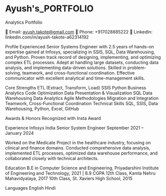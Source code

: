 # Ayush's_PORTFOLIO
Analytics Portfolio

📧 Email: ayush.takote@gmail.com
📱 Phone: +917028885222
🔗 LinkedIn: linkedin.com/in/ayush-takote-a62314192

Profile
Experienced Senior Systems Engineer with 2.5 years of hands-on expertise gained at Infosys, specializing in SSIS, SQL, Data Warehousing, and Python. Proven track record of designing, implementing, and optimizing complex ETL processes. Adept at handling large datasets, conducting data analysis, and implementing data-driven solutions. Skilled in problem-solving, teamwork, and cross-functional coordination. Effective communicator with excellent analytical and time-management skills.

Core Strengths
ETL (Extract, Transform, Load)
SSIS
Python
Business Analytics
Code Optimization
Data Presentation & Visualization
SQL
Data Warehousing
Data Analytics
Agile Methodologies
Migration and Integration
Teamwork, Cross-Functional Coordination
Technical Skills
SQL, SSIS, Data Warehousing, Python, Excel, GitHub

Awards & Honors
Recognized with Insta Award

Experience
Infosys India
Senior System Engineer
September 2021 – January 2024

Worked on the Medicate Project in the healthcare industry, focusing on clinical and finance domains. Conducted comprehensive data analysis, implemented ETL processes, optimized data warehouse performance, and collaborated closely with technical architects.

Education
B.E in Computer Science and Engineering, Priyadarshini Institute of Engineering and Technology, 2021 | 8.9 CGPA
12th Class, Kamla Nehru Mahavidyalaya, 2017
10th Class, St. Xaviers High School, 2015

Languages
English
Hindi
